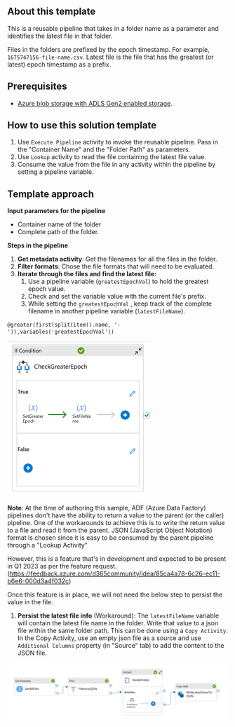 ## About this template

This is a reusable pipeline that takes in a folder name as a parameter and identifies the latest file in that folder.

Files in the folders are prefixed by the epoch timestamp. For example, `1675747156-file-name.csv`. Latest file is the file that has the greatest (or latest) epoch timestamp as a prefix. 

## Prerequisites

* [Azure blob storage with ADLS Gen2 enabled storage](https://learn.microsoft.com/en-us/azure/storage/blobs/create-data-lake-storage-account). 

## How to use this solution template

1. Use `Execute Pipeline` activity to invoke the reusable pipeline. Pass in the "Container Name" and the "Folder Path" as parameters. 
2. Use `Lookup` activity to read the file containing the latest file value. 
3. Consume the value from the file in any activity within the pipeline by setting a pipeline variable. 

## Template approach

**Input parameters for the pipeline**
* Container name of the folder
* Complete path of the folder. 

**Steps in the pipeline**
1. **Get metadata activity**: Get the filenames for all the files in the folder. 
2. **Filter formats**: Chose the file formats that will need to be evaluated. 
3. **Iterate through the files and find the latest file:** 
	1. Use a pipeline variable (`greatestEpochVal`) to hold the greatest epoch value. 
	2. Check and set the variable value with the current file's prefix. 
	3. While setting the `greatestEpochVal` , keep track of the complete filename in another pipeline variable (`latestFileName`). 

```shell
@greater(first(split(item().name, '-')),variables('greatestEpochVal')) 
```

![Condition Checks](/images/condition-checks.png) 

**Note**: At the time of authoring this sample, ADF (Azure Data Factory) pipelines don't have the ability to return a value to the parent (or the caller) pipeline. One of the workarounds to achieve this is to write the return value to a file and read it from the parent. JSON (JavaScript Object Notation) format is chosen since it is easy to be consumed by the parent pipeline through a "Lookup Activity" 

However, this is a feature that's in development and expected to be present in Q1 2023 as per the feature request. (https://feedback.azure.com/d365community/idea/85ca4a78-6c26-ec11-b6e6-000d3a4f032c)  

Once this feature is in place, we will not need the below step to persist the value in the file. 

1. **Persist the latest file info** (Workaround): The `latestFileName` variable will contain the latest file name in the folder. Write that value to a json file within the same folder path. This can be done using a `Copy Activity`. In the Copy Activity, use an empty json file as a source and use `Additional Columns` property (in "Source" tab) to add the content to the JSON file. 

![Pipeline view](/images/pipeline-view.png) 



